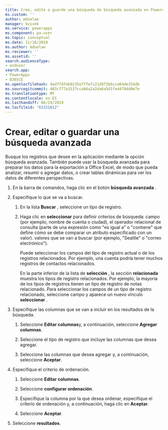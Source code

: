 ```yaml
---
title: Cree, edite o guarde una búsqueda de búsqueda avanzada en PowerApps controlado por modelos | MicrosoftDocs
ms.custom: ''
author: mduelae
manager: kvivek
ms.service: powerapps
ms.component: pa-user
ms.topic: conceptual
ms.date: 11/16/2018
ms.author: mduelae
ms.reviewer: ''
ms.assetid: ''
search.audienceType:
- enduser
search.app:
- PowerApps
- D365CE
ms.openlocfilehash: 4adffdfeb9235e7ffefc21d9f2b6cce64de354db
ms.sourcegitcommit: 483c777a1537ccab6a2a2da6a5d1fe4470dd0e7e
ms.translationtype: MT
ms.contentlocale: es-ES
ms.lasthandoff: 06/19/2019
ms.locfileid: "63321612"
---
```

# <a name="create-edit-or-save-an-advanced-find-search"></a>Crear, editar o guardar una búsqueda avanzada

Busque los registros que desee en la aplicación mediante la opción búsqueda avanzada. También puede usar la búsqueda avanzada para preparar los datos para la exportación a Office Excel, de modo que pueda analizar, resumir o agregar datos, o crear tablas dinámicas para ver los datos de diferentes perspectivas.  
  
1. En la barra de comandos, haga clic en el botón **búsqueda avanzada** .
  
2. Especifique lo que se va a buscar.  
  
   1.  En la lista **Buscar** , seleccione un tipo de registro.  
  
   2.  Haga clic en **seleccionar** para definir criterios de búsqueda: campo (por ejemplo, nombre de cuenta o ciudad), el operador relacional de consulta (parte de una expresión como "es igual a" o "contiene" que define cómo se debe comparar un atributo especificado con un valor). valores que se van a buscar (por ejemplo, "Seattle" o "correo electrónico").  
  
       Puede seleccionar los campos del tipo de registro actual o de los registros relacionados. Por ejemplo, una cuenta podría tener muchos registros de contactos relacionados.  
  
       En la parte inferior de la lista de **selección** , la sección **relacionada** muestra los tipos de registro relacionados. Por ejemplo, la mayoría de los tipos de registros tienen un tipo de registro de notas relacionado. Para seleccionar los campos de un tipo de registro relacionado, seleccione campo y aparece un nuevo vínculo **seleccionar** .  



3. Especifique las columnas que se van a incluir en los resultados de la búsqueda.  
  
   1.  Seleccione **Editar columnas**y, a continuación, seleccione **Agregar columnas**.  
  
   2.  Seleccione el tipo de registro que incluye las columnas que desea agregar.  
  
   3.  Seleccione las columnas que desea agregar y, a continuación, seleccione **Aceptar**.  
  
4. Especifique el criterio de ordenación.  
  
   1.  Seleccione **Editar columnas**.  
  
   2.  Seleccione **configurar ordenación**.  
  
   3.  Especifique la columna por la que desea ordenar, especifique el criterio de ordenación y, a continuación, haga clic en **Aceptar**.  
  
   4.  Seleccione **Aceptar**.  
  
5. Seleccione **resultados**.  
  

